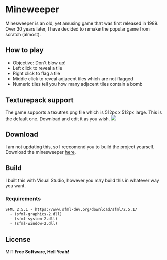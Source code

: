 # Mineweeper
Minesweeper is an old, yet amusing game that was first released in 1989.
Over 30 years later, I have decided to remake the popular game from scratch (almost).

## How to play
- Objective: Don't blow up!
- Left click to reveal a tile
- Right click to flag a tile
- Middle click to reveal adjacent tiles which are not flagged
- Numeric tiles tell you how many adjacent tiles contain a bomb

## Texturepack support
The game supports a texutres.png file which is 512px x 512px large.
This is the default one. Download and edit it as you wish.
![](https://i.imgur.com/PsvTbII.png)

## Download
I am not updating this, so I reccomend you to build the project yourself.
Download the minesweeper [here](https://drive.google.com/file/d/1HgvEMl8AoJ4BHrSuOIv1tClAHIlDldFM/view?usp=sharing).

## Build
I built this with Visual Studio, however you may build this in whatever way you want.

### Requirements
```txt
SFML 2.5.1 - https://www.sfml-dev.org/download/sfml/2.5.1/
  - (sfml-graphics-2.dll)
  - (sfml-system-2.dll)
  - (sfml-window-2.dll)
```

## License
MIT
**Free Software, Hell Yeah!**

